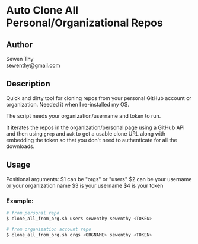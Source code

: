 # Auto Clone All Personal/Organizational Repos

## Author
Sewen Thy  
sewenthy@gmail.com  

## Description
Quick and dirty tool for cloning repos from your personal GitHub account or organization.  Needed it when I re-installed my OS.  

The script needs your organization/username and token to run.  

It iterates the repos in the organization/personal page using a GitHub API and then using `grep` and `awk` to get a usable clone URL along with embedding the token so that you don't need to authenticate for all the downloads.  

## Usage

Positional arguments:
$1 can be "orgs" or "users"
$2 can be your username or your organization name
$3 is your username
$4 is your token

### Example:
``` bash
# from personal repo
$ clone_all_from_org.sh users sewenthy sewenthy <TOKEN>

# from organization account repo
$ clone_all_from_org.sh orgs <ORGNAME> sewenthy <TOKEN>
```
